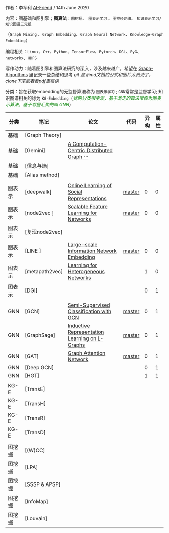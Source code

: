 作者：李军利	[AI-Friend](https://github.com/AI-Friend)    /  14th June 2020

内容：图基础和图引擎；**图算法**：`图挖掘`、 `图表示学习` 、`图神经网络`、 `知识表示学习/知识图谱三元组` 

（`Graph Mining` 、`Graph Embedding`、`Graph Neural Network`、`Knowledge-Graph Embedding`）

编程相关：`Linux`、`C++`、`Python`、`TensorFlow`、`Pytorch`、`DGL`、`PyG`、`networkx`、`HDFS`

写作动力：随着图引擎和图算法研究的深入，涉及越来越广，希望在 [Graph-Algorithms](https://github.com/AI-Friend/Graph-Algorithms) 里记录一些总结和思考
*git 显示md文档的公式和图片太费劲了，clone下来或者看pdf更易读*

分类：旨在获取embedding的无监督算法称为 `图表示学习` ;  `GNN`常常是监督学习; 知识图谱相关的称为 `KG-Embedding`（*<span style='color:green;background:white;'>我的分类很主观，基于游走的算法常称为图表示算法，基于邻居汇聚的叫 GNN</span>*）

| 分类   | 笔记           | 论文                                                         | 代码                                                | 异构 | 属性 |
| ------ | -------------- | ------------------------------------------------------------ | --------------------------------------------------- | ---- | ---- |
| 基础   | [Graph Theory] |                                                              |                                                     |      |      |
| 基础   | [Gemini]       | [A Computation-Centric Distributed Graph ···](https://www.usenix.org/system/files/conference/osdi16/osdi16-zhu.pdf) |                                                     |      |      |
| 基础   | [信息与熵]     |                                                              |                                                     |      |      |
| 基础   | [Alias method] |                                                              |                                                     |      |      |
|        |                |                                                              |                                                     |      |      |
| 图表示 | [deepwalk]     | [Online Learning of Social Representations](https://arxiv.org/pdf/1403.6652.pdf) | [master](https://github.com/phanein/deepwalk)       | 0    | 0    |
| 图表示 | [node2vec ]    | [Scalable Feature Learning for Networks](https://cs.stanford.edu/people/jure/pubs/node2vec-kdd16.pdf) | [master](https://github.com/aditya-grover/node2vec) | 0    | 0    |
| 图表示 | [复现node2vec] |                                                              |                                                     |      |      |
| 图表示 | [LINE ]        | [Large-scale Information Network Embedding](https://arxiv.org/abs/1503.03578) | [master](https://github.com/tangjianpku/LINE)       | 0    | 0    |
| 图表示 | [metapath2vec] | [Learning for Heterogeneous Networks](https://ericdongyx.github.io/papers/KDD17-dong-chawla-swami-metapath2vec.pdf) |                                                     | 1    | 0    |
| 图表示 | [DGI]          |                                                              |                                                     | 0    | 1    |
|        |                |                                                              |                                                     |      |      |
| GNN    | [GCN]          | [Semi-Supervised Classification with GCN](https://arxiv.org/abs/1609.02907) | [master](https://github.com/tkipf/gcn)              | 0    | 1    |
| GNN    | [GraphSage]    | [Inductive Representation Learning on L-Graphs](https://arxiv.org/abs/1706.02216) | [master](https://github.com/search?q=graphsage)     | 0    | 1    |
| GNN    | [GAT]          | [Graph Attention Network](https://arxiv.org/abs/1710.10903)  | [master](https://github.com/PetarV-/GAT)            | 0    | 1    |
| GNN    | [Deep GCN]     |                                                              |                                                     | 0    | 1    |
| GNN    | [HGT]          |                                                              |                                                     | 1    | 1    |
|        |                |                                                              |                                                     |      |      |
| KG-E   | [TransE]       |                                                              |                                                     |      |      |
| KG-E   | [TransH]       |                                                              |                                                     |      |      |
| KG-E   | [TransR]       |                                                              |                                                     |      |      |
| KG-E   | [TransD]       |                                                              |                                                     |      |      |
|        |                |                                                              |                                                     |      |      |
| 图挖掘 | [(W)CC]        |                                                              |                                                     |      |      |
| 图挖掘 | [LPA]          |                                                              |                                                     |      |      |
| 图挖掘 | [SSSP & APSP]  |                                                              |                                                     |      |      |
| 图挖掘 | [InfoMap]      |                                                              |                                                     |      |      |
| 图挖掘 | [Louvain]      |                                                              |                                                     |      |      |


